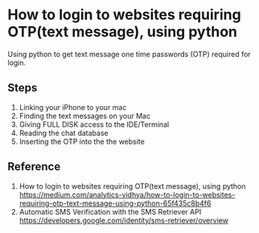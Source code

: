 # How to login to websites requiring OTP(text message), using python

Using python to get text message one time passwords (OTP) required for login.

## Steps

1.   Linking your iPhone to your mac
2.   Finding the text messages on your Mac
3.   Giving FULL DISK access to the IDE/Terminal
4.   Reading the chat database
5.   Inserting the OTP into the the website

## Reference

1.   How to login to websites requiring OTP(text message), using python https://medium.com/analytics-vidhya/how-to-login-to-websites-requiring-otp-text-message-using-python-65f435c8b4f6
2.   Automatic SMS Verification with the SMS Retriever API https://developers.google.com/identity/sms-retriever/overview